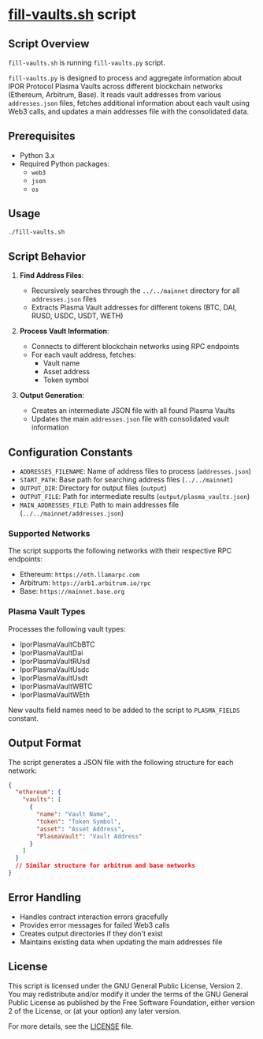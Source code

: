 # [fill-vaults.sh](fill-vaults.sh) script

## Script Overview

`fill-vaults.sh` is running `fill-vaults.py` script.

`fill-vaults.py` is designed to process and aggregate information about IPOR Protocol Plasma Vaults across different blockchain networks (Ethereum, Arbitrum, Base). It reads vault addresses from various `addresses.json` files, fetches additional information about each vault using Web3 calls, and updates a main addresses file with the consolidated data.

## Prerequisites

- Python 3.x
- Required Python packages:
  - `web3`
  - `json`
  - `os`

## Usage

```bash
./fill-vaults.sh
```

## Script Behavior

1. **Find Address Files**: 
   - Recursively searches through the `../../mainnet` directory for all `addresses.json` files
   - Extracts Plasma Vault addresses for different tokens (BTC, DAI, RUSD, USDC, USDT, WETH)

2. **Process Vault Information**:
   - Connects to different blockchain networks using RPC endpoints
   - For each vault address, fetches:
     - Vault name
     - Asset address
     - Token symbol

3. **Output Generation**:
   - Creates an intermediate JSON file with all found Plasma Vaults
   - Updates the main `addresses.json` file with consolidated vault information

## Configuration Constants

- `ADDRESSES_FILENAME`: Name of address files to process (`addresses.json`)
- `START_PATH`: Base path for searching address files (`../../mainnet`)
- `OUTPUT_DIR`: Directory for output files (`output`)
- `OUTPUT_FILE`: Path for intermediate results (`output/plasma_vaults.json`)
- `MAIN_ADDRESSES_FILE`: Path to main addresses file (`../../mainnet/addresses.json`)

### Supported Networks

The script supports the following networks with their respective RPC endpoints:
- Ethereum: `https://eth.llamarpc.com`
- Arbitrum: `https://arb1.arbitrum.io/rpc`
- Base: `https://mainnet.base.org`

### Plasma Vault Types

Processes the following vault types:
- IporPlasmaVaultCbBTC
- IporPlasmaVaultDai
- IporPlasmaVaultRUsd
- IporPlasmaVaultUsdc
- IporPlasmaVaultUsdt
- IporPlasmaVaultWBTC
- IporPlasmaVaultWEth

New vaults field names need to be added to the script to `PLASMA_FIELDS` constant.

## Output Format

The script generates a JSON file with the following structure for each network:

```json
{
  "ethereum": {
    "vaults": [
      {
        "name": "Vault Name",
        "token": "Token Symbol",
        "asset": "Asset Address",
        "PlasmaVault": "Vault Address"
      }
    ]
  }
  // Similar structure for arbitrum and base networks
}
```

## Error Handling

- Handles contract interaction errors gracefully
- Provides error messages for failed Web3 calls
- Creates output directories if they don't exist
- Maintains existing data when updating the main addresses file

## License

This script is licensed under the GNU General Public License, Version 2. You may redistribute and/or modify it under the terms of the GNU General Public License as published by the Free Software Foundation, either version 2 of the License, or (at your option) any later version.

For more details, see the [LICENSE](../../LICENSE) file. 

